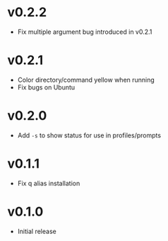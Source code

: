 # v0.2.2

* Fix multiple argument bug introduced in v0.2.1

# v0.2.1

* Color directory/command yellow when running
* Fix bugs on Ubuntu

# v0.2.0

* Add `-s` to show status for use in profiles/prompts

# v0.1.1

* Fix q alias installation

# v0.1.0

* Initial release
